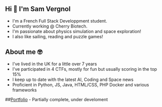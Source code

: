 ## Hi 👋 I'm Sam Vergnol

 - I'm a French Full Stack Developpment student.
 - Currently working @ Cherry Biotech.
 - I'm passionate about physics simulation and space exploration!
 - I also like sailing, reading and puzzle games!

## About me 🤓

 - I've lived in the UK for a little over 7 years
 - I've participated in 4 CTFs, mostly for fun but usually scoring in the top 15%
 - I keep up to date with the latest AI, Coding and Space news
 - Proficient in Python, JS, Java, HTML/CSS, PHP Docker and various frameworks

##[Portfolio](https://sam-vrgl.com/) - Partially complete, under develoment


<!--
**Sam-Vrgl/Sam-Vrgl** is a ✨ _special_ ✨ repository because its `README.md` (this file) appears on your GitHub profile.

Here are some ideas to get you started:

- 🔭 I’m currently working on ...
- 🌱 I’m currently learning ...
- 👯 I’m looking to collaborate on ...
- 🤔 I’m looking for help with ...
- 💬 Ask me about ...
- 📫 How to reach me: ...
- 😄 Pronouns: ...
- ⚡ Fun fact: ...
-->
